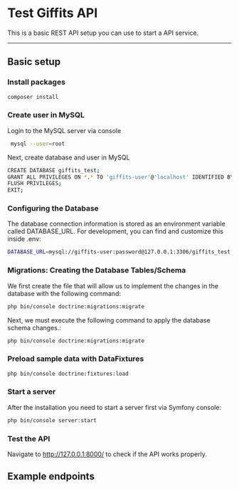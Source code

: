 # Test Giffits API
This is a basic REST API setup you can use to start a API service.  

---
## Basic setup

### Install packages 
```bash
composer install
```

### Create user in MySQL
Login to the MySQL server via console
```bash
 mysql --user=root
```

Next, create database and user in MySQL
```bash
CREATE DATABASE giffits_test;
GRANT ALL PRIVILEGES ON *.* TO 'giffits-user'@'localhost' IDENTIFIED BY 'password';
FLUSH PRIVILEGES;
EXIT;
```

### Configuring the Database
The database connection information is stored as an environment variable called DATABASE_URL. For development, you can find and customize this inside .env:

```bash
DATABASE_URL=mysql://giffits-user:password@127.0.0.1:3306/giffits_test
```

### Migrations: Creating the Database Tables/Schema
We first create the file that will allow us to implement the changes in the database with the following command:

```bash
php bin/console doctrine:migrations:migrate
```

Next, we must execute the following command to apply the database schema changes.:

```bash
php bin/console doctrine:migrations:migrate
```

### Preload sample data with DataFixtures

```bash
php bin/console doctrine:fixtures:load
```

### Start a server
After the installation you need to start a server first via Symfony console:

```bash
php bin/console server:start
```

### Test the API
Navigate to http://127.0.0.1:8000/ to check if the API works properly.

## Example endpoints